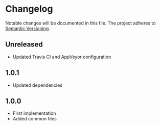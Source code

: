 Changelog
=========

Notable changes will be documented in this file. The project adheres to [Semantic Versioning].

Unreleased
----------

* Updated Travis CI and AppVeyor configuration

1.0.1
-----

* Updated dependencies

1.0.0
-----

* First implementation
* Added common files

[Semantic Versioning]: http://semver.org "Semantic Versioning"
